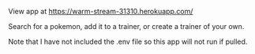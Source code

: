 View app  at https://warm-stream-31310.herokuapp.com/

Search for a pokemon, add it to a trainer, or create a trainer of your own.

Note that I have not included the .env file so this app will not run if pulled. 
